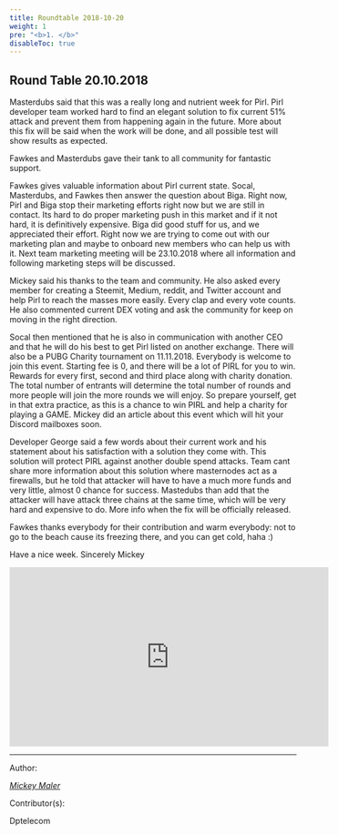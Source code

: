 ```yaml
---
title: Roundtable 2018-10-20
weight: 1
pre: "<b>1. </b>"
disableToc: true
---
```


## Round Table 20.10.2018

Masterdubs said that this was a really long and nutrient week for Pirl.
Pirl developer team worked hard to find an elegant solution to fix current 51% attack and prevent them from happening again in the future.
More about this fix will be said when the work will be done, and all possible test will show results as expected.

Fawkes and Masterdubs gave their tank to all community for fantastic support.

Fawkes gives valuable information about Pirl current state.
Socal, Masterdubs, and Fawkes then answer the question about Biga. Right now, Pirl and Biga stop their marketing efforts right now but we are still in contact. Its hard to do proper marketing push in this market and if it not hard, it is definitively expensive. Biga did good stuff for us, and we appreciated their effort.
Right now we are trying to come out with our marketing plan and maybe to onboard new members who can help us with it. Next team marketing meeting will be 23.10.2018 where all information and following marketing steps will be discussed.

Mickey said his thanks to the team and community. He also asked every member for creating a Steemit, Medium, reddit, and Twitter account and help Pirl to reach the masses more easily. Every clap and every vote counts.
He also commented current DEX voting and ask the community for keep on moving in the right direction.

Socal then mentioned that he is also in communication with another CEO and that he will do his best to get Pirl listed on another exchange.
There will also be a PUBG Charity tournament on 11.11.2018.
Everybody is welcome to join this event.
Starting fee is 0, and there will be a lot of PIRL for you to win.
Rewards for every first, second and third place along with charity donation.
The total number of entrants will determine the total number of rounds and
more people will join the more rounds we will enjoy.
So prepare yourself, get in that extra practice, as this is a chance to win PIRL and help a charity for playing a GAME.
Mickey did an article about this event which will hit your Discord mailboxes soon.

Developer George said a few words about their current work and his statement about his satisfaction with a solution they come with. This solution will protect PIRL against another double spend attacks. Team cant share more information about this solution where masternodes act as a firewalls, but he told that attacker will have to have a much more funds and very little, almost 0 chance for success. Mastedubs than add that the attacker will have attack three chains at the same time, which will be very hard and expensive to do. More info when the fix will be officially released.

Fawkes thanks everybody for their contribution and warm everybody: not to go to the beach cause its freezing there, and you can get cold, haha :)

Have a nice week.
Sincerely Mickey


<iframe width="560" height="315" src="https://www.youtube.com/embed/ftveUbec4Tk" frameborder="0" allow="autoplay; encrypted-media" allowfullscreen></iframe>



---
Author:


_[Mickey Maler](https://twitter.com/MickeyMaler)_


Contributor(s):


Dptelecom

